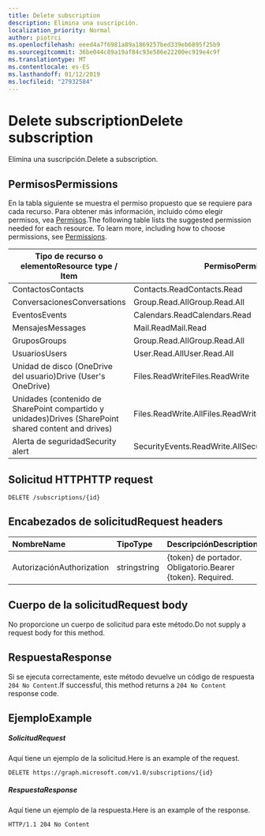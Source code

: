 ```yaml
---
title: Delete subscription
description: Elimina una suscripción.
localization_priority: Normal
author: piotrci
ms.openlocfilehash: eeed4a7f6981a89a1869257bed339eb6895f25b9
ms.sourcegitcommit: 36be044c89a19af84c93e586e22200ec919e4c9f
ms.translationtype: MT
ms.contentlocale: es-ES
ms.lasthandoff: 01/12/2019
ms.locfileid: "27932584"
---
```

# <a name="delete-subscription"></a><span data-ttu-id="f5f81-103">Delete subscription</span><span class="sxs-lookup"><span data-stu-id="f5f81-103">Delete subscription</span></span>

<span data-ttu-id="f5f81-104">Elimina una suscripción.</span><span class="sxs-lookup"><span data-stu-id="f5f81-104">Delete a subscription.</span></span>

## <a name="permissions"></a><span data-ttu-id="f5f81-105">Permisos</span><span class="sxs-lookup"><span data-stu-id="f5f81-105">Permissions</span></span>

<span data-ttu-id="f5f81-p101">En la tabla siguiente se muestra el permiso propuesto que se requiere para cada recurso. Para obtener más información, incluido cómo elegir permisos, vea [Permisos](/graph/permissions-reference).</span><span class="sxs-lookup"><span data-stu-id="f5f81-p101">The following table lists the suggested permission needed for each resource. To learn more, including how to choose permissions, see [Permissions](/graph/permissions-reference).</span></span>

| <span data-ttu-id="f5f81-108">Tipo de recurso o elemento</span><span class="sxs-lookup"><span data-stu-id="f5f81-108">Resource type / Item</span></span>        | <span data-ttu-id="f5f81-109">Permiso</span><span class="sxs-lookup"><span data-stu-id="f5f81-109">Permission</span></span>          |
|-----------------------------|---------------------|
| <span data-ttu-id="f5f81-110">Contactos</span><span class="sxs-lookup"><span data-stu-id="f5f81-110">Contacts</span></span>                    | <span data-ttu-id="f5f81-111">Contacts.Read</span><span class="sxs-lookup"><span data-stu-id="f5f81-111">Contacts.Read</span></span>       |
| <span data-ttu-id="f5f81-112">Conversaciones</span><span class="sxs-lookup"><span data-stu-id="f5f81-112">Conversations</span></span>               | <span data-ttu-id="f5f81-113">Group.Read.All</span><span class="sxs-lookup"><span data-stu-id="f5f81-113">Group.Read.All</span></span>      |
| <span data-ttu-id="f5f81-114">Eventos</span><span class="sxs-lookup"><span data-stu-id="f5f81-114">Events</span></span>                      | <span data-ttu-id="f5f81-115">Calendars.Read</span><span class="sxs-lookup"><span data-stu-id="f5f81-115">Calendars.Read</span></span>      |
| <span data-ttu-id="f5f81-116">Mensajes</span><span class="sxs-lookup"><span data-stu-id="f5f81-116">Messages</span></span>                    | <span data-ttu-id="f5f81-117">Mail.Read</span><span class="sxs-lookup"><span data-stu-id="f5f81-117">Mail.Read</span></span>           |
| <span data-ttu-id="f5f81-118">Grupos</span><span class="sxs-lookup"><span data-stu-id="f5f81-118">Groups</span></span>                      | <span data-ttu-id="f5f81-119">Group.Read.All</span><span class="sxs-lookup"><span data-stu-id="f5f81-119">Group.Read.All</span></span>      |
| <span data-ttu-id="f5f81-120">Usuarios</span><span class="sxs-lookup"><span data-stu-id="f5f81-120">Users</span></span>                       | <span data-ttu-id="f5f81-121">User.Read.All</span><span class="sxs-lookup"><span data-stu-id="f5f81-121">User.Read.All</span></span>       |
| <span data-ttu-id="f5f81-122">Unidad de disco (OneDrive del usuario)</span><span class="sxs-lookup"><span data-stu-id="f5f81-122">Drive  (User's OneDrive)</span></span>    | <span data-ttu-id="f5f81-123">Files.ReadWrite</span><span class="sxs-lookup"><span data-stu-id="f5f81-123">Files.ReadWrite</span></span>     |
| <span data-ttu-id="f5f81-124">Unidades (contenido de SharePoint compartido y unidades)</span><span class="sxs-lookup"><span data-stu-id="f5f81-124">Drives (SharePoint shared content and drives)</span></span> | <span data-ttu-id="f5f81-125">Files.ReadWrite.All</span><span class="sxs-lookup"><span data-stu-id="f5f81-125">Files.ReadWrite.All</span></span> |
|<span data-ttu-id="f5f81-126">Alerta de seguridad</span><span class="sxs-lookup"><span data-stu-id="f5f81-126">Security alert</span></span>| <span data-ttu-id="f5f81-127">SecurityEvents.ReadWrite.All</span><span class="sxs-lookup"><span data-stu-id="f5f81-127">SecurityEvents.ReadWrite.All</span></span> |

## <a name="http-request"></a><span data-ttu-id="f5f81-128">Solicitud HTTP</span><span class="sxs-lookup"><span data-stu-id="f5f81-128">HTTP request</span></span>

<!-- { "blockType": "ignored" } -->

```http
DELETE /subscriptions/{id}
```

## <a name="request-headers"></a><span data-ttu-id="f5f81-129">Encabezados de solicitud</span><span class="sxs-lookup"><span data-stu-id="f5f81-129">Request headers</span></span>

| <span data-ttu-id="f5f81-130">Nombre</span><span class="sxs-lookup"><span data-stu-id="f5f81-130">Name</span></span>       | <span data-ttu-id="f5f81-131">Tipo</span><span class="sxs-lookup"><span data-stu-id="f5f81-131">Type</span></span> | <span data-ttu-id="f5f81-132">Descripción</span><span class="sxs-lookup"><span data-stu-id="f5f81-132">Description</span></span>|
|:-----------|:------|:----------|
| <span data-ttu-id="f5f81-133">Autorización</span><span class="sxs-lookup"><span data-stu-id="f5f81-133">Authorization</span></span>  | <span data-ttu-id="f5f81-134">string</span><span class="sxs-lookup"><span data-stu-id="f5f81-134">string</span></span>  | <span data-ttu-id="f5f81-p102">{token} de portador. Obligatorio.</span><span class="sxs-lookup"><span data-stu-id="f5f81-p102">Bearer {token}. Required.</span></span> |

## <a name="request-body"></a><span data-ttu-id="f5f81-137">Cuerpo de la solicitud</span><span class="sxs-lookup"><span data-stu-id="f5f81-137">Request body</span></span>

<span data-ttu-id="f5f81-138">No proporcione un cuerpo de solicitud para este método.</span><span class="sxs-lookup"><span data-stu-id="f5f81-138">Do not supply a request body for this method.</span></span>

## <a name="response"></a><span data-ttu-id="f5f81-139">Respuesta</span><span class="sxs-lookup"><span data-stu-id="f5f81-139">Response</span></span>

<span data-ttu-id="f5f81-140">Si se ejecuta correctamente, este método devuelve un código de respuesta `204 No Content`.</span><span class="sxs-lookup"><span data-stu-id="f5f81-140">If successful, this method returns a `204 No Content` response code.</span></span>

## <a name="example"></a><span data-ttu-id="f5f81-141">Ejemplo</span><span class="sxs-lookup"><span data-stu-id="f5f81-141">Example</span></span>

##### <a name="request"></a><span data-ttu-id="f5f81-142">Solicitud</span><span class="sxs-lookup"><span data-stu-id="f5f81-142">Request</span></span>

<span data-ttu-id="f5f81-143">Aquí tiene un ejemplo de la solicitud.</span><span class="sxs-lookup"><span data-stu-id="f5f81-143">Here is an example of the request.</span></span>
<!-- {
  "blockType": "request",
  "name": "delete_subscription"
}-->

```http
DELETE https://graph.microsoft.com/v1.0/subscriptions/{id}
```

##### <a name="response"></a><span data-ttu-id="f5f81-144">Respuesta</span><span class="sxs-lookup"><span data-stu-id="f5f81-144">Response</span></span>

<span data-ttu-id="f5f81-145">Aquí tiene un ejemplo de la respuesta.</span><span class="sxs-lookup"><span data-stu-id="f5f81-145">Here is an example of the response.</span></span>
<!-- {
  "blockType": "response",
  "truncated": false,
  "@odata.type": "microsoft.graph.subscription"
} -->

```http
HTTP/1.1 204 No Content
```

<!-- {
  "type": "#page.annotation",
  "description": "Delete subscription",
  "keywords": "",
  "section": "documentation",
  "tocPath": ""
}-->
